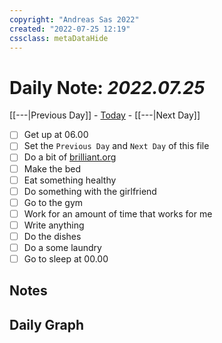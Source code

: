 ```yaml
---
copyright: "Andreas Sas 2022"
created: "2022-07-25 12:19"
cssclass: metaDataHide
---
```


# Daily Note: *2022.07.25*
 [[---|Previous Day]] - [Today](obsidian://advanced-uri?daily=true) - [[---|Next Day]]

- [ ] Get up at 06.00
- [ ] Set the `Previous Day` and `Next Day` of this file
- [ ] Do a bit of [brilliant.org](https://brilliant.org/)
- [ ] Make the bed
- [ ] Eat something healthy
- [ ] Do something with the girlfriend
- [ ] Go to the gym
- [ ] Work for an amount of time that works for me
- [ ] Write anything
- [ ] Do the dishes
- [ ] Do a some laundry
- [ ] Go to sleep at 00.00

## Notes

## Daily Graph
